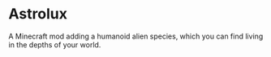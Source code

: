 # Astrolux
A Minecraft mod adding a humanoid alien species, which you can find living in the depths of your world.
